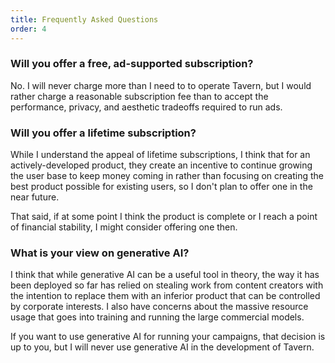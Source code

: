 ```yaml
---
title: Frequently Asked Questions
order: 4
---
```


### Will you offer a free, ad-supported subscription?

No. I will never charge more than I need to to operate Tavern, but I would rather charge a reasonable subscription fee than to accept the performance, privacy, and aesthetic tradeoffs required to run ads.

### Will you offer a lifetime subscription?

While I understand the appeal of lifetime subscriptions, I think that for an actively-developed product, they create an incentive to continue growing the user base to keep money coming in rather than focusing on creating the best product possible for existing users, so I don't plan to offer one in the near future.

That said, if at some point I think the product is complete or I reach a point of financial stability, I might consider offering one then.

### What is your view on generative AI?

I think that while generative AI can be a useful tool in theory, the way it has been deployed so far has relied on stealing work from content creators with the intention to replace them with an inferior product that can be controlled by corporate interests. I also have concerns about the massive resource usage that goes into training and running the large commercial models.

If you want to use generative AI for running your campaigns, that decision is up to you, but I will never use generative AI in the development of Tavern.
